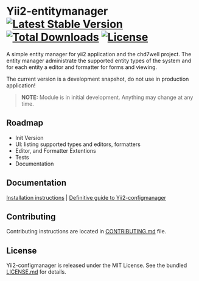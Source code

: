 # Yii2-entitymanager [![Latest Stable Version](https://poser.pugx.org/chd7well/yii2-entitymanager/v/stable.svg)](https://packagist.org/packages/chd7well/yii2-entitymanager) [![Total Downloads](https://poser.pugx.org/chd7well/yii2-entitymanager/downloads.svg)](https://packagist.org/packages/chd7well/yii2-entitymanager) [![License](https://poser.pugx.org/chd7well/yii2-entitymanager/license.svg)](https://packagist.org/packages/chd7well/yii2-entitymanager)

A simple entity manager for yii2 application and the chd7well project. 
The entity manager  administrate the supported entity types of the system and for each entity a editor and formatter for forms and viewing. 


The current version is a development snapshot, do not use in production application!


> **NOTE:** Module is in initial development. Anything may change at any time.

## Roadmap
-   Init Version
- 	UI: listing supported types and editors, formatters
- 	Editor, and Formatter Extentions
-	Tests
-	Documentation

## Documentation

[Installation instructions](doc/installation.md) | [Definitive guide to Yii2-configmanager](doc/README.md)

## Contributing

Contributing instructions are located in [CONTRIBUTING.md](CONTRIBUTING.md) file.

## License

Yii2-configmanager is released under the MIT License. See the bundled [LICENSE.md](LICENSE.md) for details.
